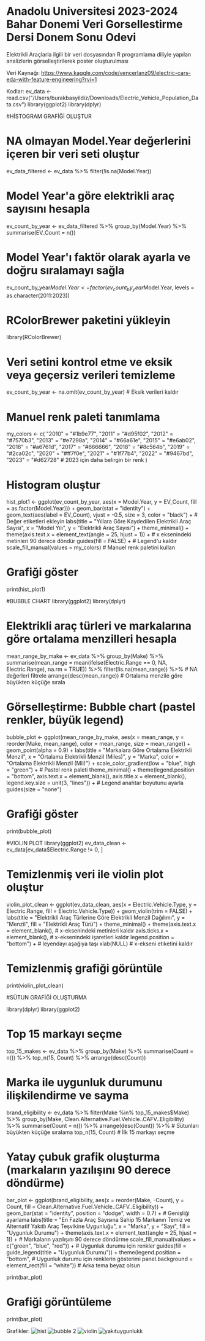 # Anadolu Universitesi 2023-2024 Bahar Donemi Veri Gorsellestirme Dersi Donem Sonu Odevi
Elektrikli Araçlarla ilgili bir veri dosyasından R programlama diliyle yapılan analizlerin görselleştirilerek poster oluşturulması


Veri Kaynağı:
https://www.kaggle.com/code/vencerlanz09/electric-cars-eda-with-feature-engineering?rvi=1

Kodlar:
ev_data <- read.csv("/Users/burakbasyildiz/Downloads/Electric_Vehicle_Population_Data.csv")
library(ggplot2)
library(dplyr)

#HİSTOGRAM GRAFİĞİ OLUŞTUR

# NA olmayan Model.Year değerlerini içeren bir veri seti oluştur
ev_data_filtered <- ev_data %>%
  filter(!is.na(Model.Year))

# Model Year'a göre elektrikli araç sayısını hesapla
ev_count_by_year <- ev_data_filtered %>%
  group_by(Model.Year) %>%
  summarise(EV_Count = n())

# Model Year'ı faktör olarak ayarla ve doğru sıralamayı sağla
ev_count_by_year$Model.Year <- factor(ev_count_by_year$Model.Year, levels = as.character(2011:2023))

# RColorBrewer paketini yükleyin
library(RColorBrewer)
# Veri setini kontrol etme ve eksik veya geçersiz verileri temizleme
ev_count_by_year <- na.omit(ev_count_by_year)  # Eksik verileri kaldır

# Manuel renk paleti tanımlama
my_colors <- c(
  "2010" = "#1b9e77",
  "2011" = "#d95f02",
  "2012" = "#7570b3",
  "2013" = "#e7298a",
  "2014" = "#66a61e",
  "2015" = "#e6ab02",
  "2016" = "#a6761d",
  "2017" = "#666666",
  "2018" = "#8c564b",
  "2019" = "#2ca02c",
  "2020" = "#ff7f0e",
  "2021" = "#1f77b4",
  "2022" = "#9467bd",
  "2023" = "#d62728"  # 2023 için daha belirgin bir renk
)

# Histogram oluştur
hist_plot1 <- ggplot(ev_count_by_year, aes(x = Model.Year, y = EV_Count, fill = as.factor(Model.Year))) +
  geom_bar(stat = "identity") +
  geom_text(aes(label = EV_Count), vjust = -0.5, size = 3, color = "black") +  # Değer etiketleri ekleyin
  labs(title = "Yıllara Göre Kaydedilen Elektrikli Araç Sayısı",
       x = "Model Yılı",
       y = "Elektrikli Araç Sayısı") +
  theme_minimal() +
  theme(axis.text.x = element_text(angle = 25, hjust = 1)) +  # x eksenindeki metinleri 90 derece döndür
  guides(fill = FALSE) +  # Legend'u kaldır
  scale_fill_manual(values = my_colors)  # Manuel renk paletini kullan

# Grafiği göster
print(hist_plot1)




#BUBBLE CHART
library(ggplot2)
library(dplyr)

# Elektrikli araç türleri ve markalarına göre ortalama menzilleri hesapla
mean_range_by_make <- ev_data %>%
  group_by(Make) %>%
  summarise(mean_range = mean(ifelse(Electric.Range == 0, NA, Electric.Range), na.rm = TRUE)) %>%
  filter(!is.na(mean_range)) %>%  # NA değerleri filtrele
  arrange(desc(mean_range))  # Ortalama menzile göre büyükten küçüğe sırala

# Görselleştirme: Bubble chart (pastel renkler, büyük legend)
bubble_plot <- ggplot(mean_range_by_make, aes(x = mean_range, y = reorder(Make, mean_range), color = mean_range, size = mean_range)) +
  geom_point(alpha = 0.9) +
  labs(title = "Markalara Göre Ortalama Elektrikli Menzil",
       x = "Ortalama Elektrikli Menzil (Miles)",
       y = "Marka",
       color = "Ortalama Elektrikli Menzil (Mil)") +
  scale_color_gradient(low = "blue", high = "green") +  # Pastel renk paleti
  theme_minimal() +
  theme(legend.position = "bottom",
        axis.text.x = element_blank(),
        axis.title.x = element_blank(),
        legend.key.size = unit(3, "lines")) +  # Legend anahtar boyutunu ayarla
  guides(size = "none")

# Grafiği göster
print(bubble_plot)



#VIOLIN PLOT
library(ggplot2)
ev_data_clean <- ev_data[ev_data$Electric.Range != 0, ]

# Temizlenmiş veri ile violin plot oluştur
violin_plot_clean <- ggplot(ev_data_clean, aes(x = Electric.Vehicle.Type, y = Electric.Range, fill = Electric.Vehicle.Type)) +
  geom_violin(trim = FALSE) +
  labs(title = "Elektrikli Araç Türlerine Göre Elektrikli Menzil Dağılımı",
       y = "Menzil",
       fill = "Elektrikli Araç Türü") +
  theme_minimal() +
  theme(axis.text.x = element_blank(), # x-eksenindeki metinleri kaldır
        axis.ticks.x = element_blank(), # x-eksenindeki işaretleri kaldır
        legend.position = "bottom") + # leyendayı aşağıya taşı
  xlab(NULL) # x-ekseni etiketini kaldır

# Temizlenmiş grafiği görüntüle
print(violin_plot_clean)



#SÜTUN GRAFİĞİ OLUŞTURMA


library(dplyr)
library(ggplot2)

# Top 15 markayı seçme
top_15_makes <- ev_data %>%
  group_by(Make) %>%
  summarise(Count = n()) %>%
  top_n(15, Count) %>%
  arrange(desc(Count))

# Marka ile uygunluk durumunu ilişkilendirme ve sayma
brand_eligibility <- ev_data %>%
  filter(Make %in% top_15_makes$Make) %>%
  group_by(Make, Clean.Alternative.Fuel.Vehicle..CAFV..Eligibility) %>%
  summarise(Count = n()) %>%
  arrange(desc(Count)) %>%  # Sütunları büyükten küçüğe sıralama
  top_n(15, Count)  # İlk 15 markayı seçme

# Yatay çubuk grafik oluşturma (markaların yazılışını 90 derece döndürme)
bar_plot <- ggplot(brand_eligibility, aes(x = reorder(Make, -Count), y = Count, fill = Clean.Alternative.Fuel.Vehicle..CAFV..Eligibility)) +
  geom_bar(stat = "identity", position = "dodge", width = 0.7) +  # Genişliği ayarlama
  labs(title = "En Fazla Araç Sayısına Sahip 15 Markanın Temiz ve Alternatif Yakıtlı Araç Teşvikine Uygunluğu",
       x = "Marka",
       y = "Sayı",
       fill = "Uygunluk Durumu") +
  theme(axis.text.x = element_text(angle = 25, hjust = 1)) +  # Markaların yazılışını 90 derece döndürme
  scale_fill_manual(values = c("green", "blue", "red")) +  # Uygunluk durumu için renkler
  guides(fill = guide_legend(title = "Uygunluk Durumu")) +
  theme(legend.position = "bottom", # Uygunluk durumu için renklerin gösterimi
        panel.background = element_rect(fill = "white")) # Arka tema beyaz olsun

print(bar_plot)


# Grafiği görüntüleme
print(bar_plot)

Grafikler:
![hist](https://github.com/BurakBasyildiz/Veri_Gorsellestirme_Donem_Sonu_Odevi/assets/161215094/ef179ce1-dadf-46b5-a758-e5d2b1bf657b)
![bubble 2](https://github.com/BurakBasyildiz/Veri_Gorsellestirme_Donem_Sonu_Odevi/assets/161215094/45d61fd5-0da9-4019-be61-6ed60f1378fe)
![violin](https://github.com/BurakBasyildiz/Veri_Gorsellestirme_Donem_Sonu_Odevi/assets/161215094/100927ae-eaea-454a-b72e-35aa75dacd5f)
![yakıtuygunlukk](https://github.com/BurakBasyildiz/Veri_Gorsellestirme_Donem_Sonu_Odevi/assets/161215094/4a832649-99f9-4b98-a629-7204a356f6d2)
